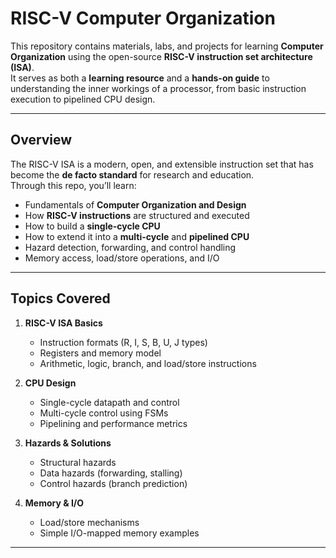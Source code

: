 # RISC-V Computer Organization

This repository contains materials, labs, and projects for learning **Computer Organization** using the open-source **RISC-V instruction set architecture (ISA)**.  
It serves as both a **learning resource** and a **hands-on guide** to understanding the inner workings of a processor, from basic instruction execution to pipelined CPU design.

---

## Overview

The RISC-V ISA is a modern, open, and extensible instruction set that has become the **de facto standard** for research and education.  
Through this repo, you’ll learn:

- Fundamentals of **Computer Organization and Design**
- How **RISC-V instructions** are structured and executed
- How to build a **single-cycle CPU**
- How to extend it into a **multi-cycle** and **pipelined CPU**
- Hazard detection, forwarding, and control handling
- Memory access, load/store operations, and I/O


---

## Topics Covered

1. **RISC-V ISA Basics**
   - Instruction formats (R, I, S, B, U, J types)
   - Registers and memory model
   - Arithmetic, logic, branch, and load/store instructions


2. **CPU Design**
   - Single-cycle datapath and control
   - Multi-cycle control using FSMs
   - Pipelining and performance metrics

3. **Hazards & Solutions**
   - Structural hazards
   - Data hazards (forwarding, stalling)
   - Control hazards (branch prediction)

4. **Memory & I/O**
   - Load/store mechanisms
   - Simple I/O-mapped memory examples

---
